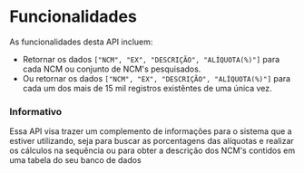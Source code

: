 # Funcionalidades

As funcionalidades desta API incluem:

- Retornar os dados `["NCM", "EX", "DESCRIÇÃO", "ALÍQUOTA(%)"]` para cada NCM ou conjunto de NCM's pesquisados.
- Ou retornar os dados `["NCM", "EX", "DESCRIÇÃO", "ALÍQUOTA(%)"]` para cada um dos mais de 15 mil registros existêntes de uma única vez.

<div class="informational-msg">
    <h3>Informativo</h3>
    <p>Essa API visa trazer um complemento de informações para o sistema que a estiver utilizando, seja para buscar as porcentagens das alíquotas e realizar os cálculos na sequência ou para obter a descrição dos NCM's contidos em uma tabela do seu banco de dados</p>
</div>